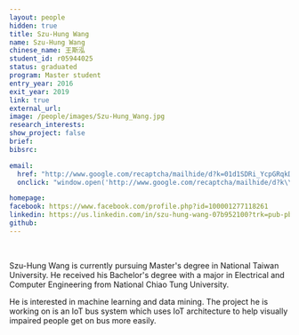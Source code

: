 ```yaml
---
layout: people
hidden: true
title: Szu-Hung Wang
name: Szu-Hung Wang
chinese_name: 王斯泓
student_id: r05944025
status: graduated
program: Master student
entry_year: 2016
exit_year: 2019
link: true
external_url:
image: /people/images/Szu-Hung_Wang.jpg
research_interests:
show_project: false
brief:
bibsrc:

email:
  href: "http://www.google.com/recaptcha/mailhide/d?k=01d1SDRi_YcpGRqkDHGgwYYw==&amp;c=sEGLxy-lHRwOQrwI1nTCdPSqh_XG1fnaAdhJK9Mcaf4="
  onclick: "window.open('http://www.google.com/recaptcha/mailhide/d?k\\x3d01d1SDRi_YcpGRqkDHGgwYYw\\x3d\\x3d\\x26c\\x3dsEGLxy-lHRwOQrwI1nTCdPSqh_XG1fnaAdhJK9Mcaf4\\x3d', '', 'toolbar=0,scrollbars=0,location=0,statusbar=0,menubar=0,resizable=0,width=500,height=300'); return false;"

homepage:
facebook: https://www.facebook.com/profile.php?id=100001277118261
linkedin: https://us.linkedin.com/in/szu-hung-wang-07b952100?trk=pub-pbmap
github:
---
```


<br />

Szu-Hung Wang is currently pursuing Master's degree in National Taiwan University.
He received his Bachelor's degree with a major in Electrical and Computer Engineering from National Chiao Tung University.

He is interested in machine learning and data mining. The project he is working on is an IoT bus system which uses IoT architecture to help visually impaired people get on bus more easily.

